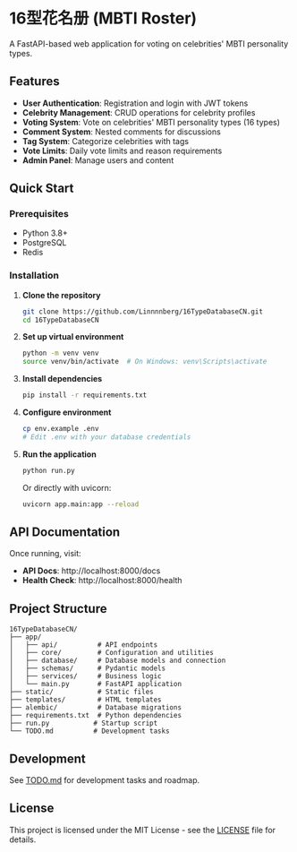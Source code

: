 # 16型花名册 (MBTI Roster)

A FastAPI-based web application for voting on celebrities' MBTI personality types.

## Features

- **User Authentication**: Registration and login with JWT tokens
- **Celebrity Management**: CRUD operations for celebrity profiles
- **Voting System**: Vote on celebrities' MBTI personality types (16 types)
- **Comment System**: Nested comments for discussions
- **Tag System**: Categorize celebrities with tags
- **Vote Limits**: Daily vote limits and reason requirements
- **Admin Panel**: Manage users and content

## Quick Start

### Prerequisites
- Python 3.8+
- PostgreSQL
- Redis

### Installation

1. **Clone the repository**
   ```bash
   git clone https://github.com/Linnnnberg/16TypeDatabaseCN.git
   cd 16TypeDatabaseCN
   ```

2. **Set up virtual environment**
   ```bash
   python -m venv venv
   source venv/bin/activate  # On Windows: venv\Scripts\activate
   ```

3. **Install dependencies**
   ```bash
   pip install -r requirements.txt
   ```

4. **Configure environment**
   ```bash
   cp env.example .env
   # Edit .env with your database credentials
   ```

5. **Run the application**
   ```bash
   python run.py
   ```

   Or directly with uvicorn:
   ```bash
   uvicorn app.main:app --reload
   ```

## API Documentation

Once running, visit:
- **API Docs**: http://localhost:8000/docs
- **Health Check**: http://localhost:8000/health

## Project Structure

```
16TypeDatabaseCN/
├── app/
│   ├── api/          # API endpoints
│   ├── core/         # Configuration and utilities
│   ├── database/     # Database models and connection
│   ├── schemas/      # Pydantic models
│   ├── services/     # Business logic
│   └── main.py       # FastAPI application
├── static/           # Static files
├── templates/        # HTML templates
├── alembic/          # Database migrations
├── requirements.txt  # Python dependencies
├── run.py           # Startup script
└── TODO.md          # Development tasks
```

## Development

See [TODO.md](TODO.md) for development tasks and roadmap.

## License

This project is licensed under the MIT License - see the [LICENSE](LICENSE) file for details.
